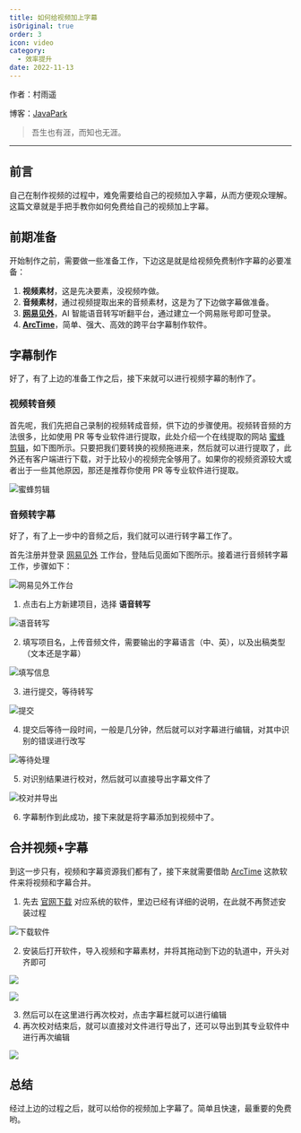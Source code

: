 ```yaml
---
title: 如何给视频加上字幕
isOriginal: true
order: 3
icon: video
category:
  - 效率提升
date: 2022-11-13
---
```


作者：村雨遥

博客：[JavaPark](https://cunyu1943.github.io/JavaPark)

> 吾生也有涯，而知也无涯。

---

## 前言

自己在制作视频的过程中，难免需要给自己的视频加入字幕，从而方便观众理解。这篇文章就是手把手教你如何免费给自己的视频加上字幕。

## 前期准备

开始制作之前，需要做一些准备工作，下边这是就是给视频免费制作字幕的必要准备：

1. **视频素材**，这是先决要素，没视频咋做。
2. **音频素材**，通过视频提取出来的音频素材，这是为了下边做字幕做准备。
3. **[网易见外](https://jianwai.youdao.com/)**，AI 智能语音转写听翻平台，通过建立一个网易账号即可登录。
4. **[ArcTime](http://arctime.cn/index.html)**，简单、强大、高效的跨平台字幕制作软件。

## 字幕制作

好了，有了上边的准备工作之后，接下来就可以进行视频字幕的制作了。

### 视频转音频

首先呢，我们先把自己录制的视频转成音频，供下边的步骤使用。视频转音频的方法很多，比如使用 PR 等专业软件进行提取，此处介绍一个在线提取的网站 [蜜蜂剪辑](https://beecut.cn/extract-audio-online)，如下图所示。只要把我们要转换的视频拖进来，然后就可以进行提取了，此外还有客户端进行下载，对于比较小的视频完全够用了。如果你的视频资源较大或者出于一些其他原因，那还是推荐你使用 PR 等专业软件进行提取。

![蜜蜂剪辑](./assets/20221113-generate-video-subtitles/bee-cut.png)

### 音频转字幕

好了，有了上一步中的音频之后，我们就可以进行转字幕工作了。

首先注册并登录 [网易见外](https://jianwai.youdao.com/) 工作台，登陆后见面如下图所示。接着进行音频转字幕工作，步骤如下：

![网易见外工作台](./assets/20221113-generate-video-subtitles/netset.png)

1. 点击右上方新建项目，选择 **语音转写**

![语音转写](./assets/20221113-generate-video-subtitles/radio.png)

2. 填写项目名，上传音频文件，需要输出的字幕语言（中、英），以及出稿类型（文本还是字幕）

![填写信息](./assets/20221113-generate-video-subtitles/pro-info.png)

3. 进行提交，等待转写

![提交](./assets/20221113-generate-video-subtitles/submit.png)

4. 提交后等待一段时间，一般是几分钟，然后就可以对字幕进行编辑，对其中识别的错误进行改写

![等待处理](./assets/20221113-generate-video-subtitles/wait.png)

5. 对识别结果进行校对，然后就可以直接导出字幕文件了

![校对并导出](./assets/20221113-generate-video-subtitles/export.png)

6. 字幕制作到此成功，接下来就是将字幕添加到视频中了。

## 合并视频+字幕

到这一步只有，视频和字幕资源我们都有了，接下来就需要借助 [ArcTime](http://arctime.cn/index.html) 这款软件来将视频和字幕合并。

1. 先去 [官网下载](http://arctime.cn/download.html) 对应系统的软件，里边已经有详细的说明，在此就不再赘述安装过程

![下载软件](./assets/20221113-generate-video-subtitles/arctime-download.png)

2. 安装后打开软件，导入视频和字幕素材，并将其拖动到下边的轨道中，开头对齐即可

![](./assets/20221113-generate-video-subtitles/import.png)

![](./assets/20221113-generate-video-subtitles/effect.png)

3. 然后可以在这里进行再次校对，点击字幕栏就可以进行编辑
4. 再次校对结束后，就可以直接对文件进行导出了，还可以导出到其专业软件中进行再次编辑

![](./assets/20221113-generate-video-subtitles/export-as-file.png)

## 总结

经过上边的过程之后，就可以给你的视频加上字幕了。简单且快速，最重要的免费哟。
